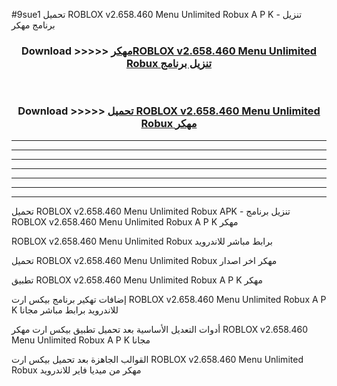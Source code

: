 #9sue1 تحميل ROBLOX v2.658.460   Menu Unlimited Robux  A P K - تنزيل برنامج مهكر



<div align="center">
<h3>Download >>>>> <a href="https://runaway1.web.app/?sq=ROBLOX v2.658.460   Menu Unlimited Robux ">مهكرROBLOX v2.658.460   Menu Unlimited Robux  تنزيل برنامج</a></h3><br>

<h3>Download >>>>> <a href="https://runaway1.web.app/?sq=ROBLOX v2.658.460   Menu Unlimited Robux ">تحميل ROBLOX v2.658.460   Menu Unlimited Robux  مهكر</a></h3>
</div>


----------------------------------------------------------

----------------------------------------------------------

----------------------------------------------------------

----------------------------------------------------------

----------------------------------------------------------

----------------------------------------------------------

----------------------------------------------------------

تحميل ROBLOX v2.658.460   Menu Unlimited Robux  APK - تنزيل برنامج ROBLOX v2.658.460   Menu Unlimited Robux  A P K مهكر

ROBLOX v2.658.460   Menu Unlimited Robux  برابط مباشر للاندرويد

تحميل ROBLOX v2.658.460   Menu Unlimited Robux  مهكر اخر اصدار

تطبيق ROBLOX v2.658.460   Menu Unlimited Robux  A P K مهكر

إضافات تهكير برنامج بيكس ارت ROBLOX v2.658.460   Menu Unlimited Robux  A P K للاندرويد برابط مباشر مجانا

أدوات التعديل الأساسية بعد تحميل تطبيق بيكس ارت مهكر ROBLOX v2.658.460   Menu Unlimited Robux  A P K مجانا

القوالب الجاهزة بعد تحميل بيكس ارت ROBLOX v2.658.460   Menu Unlimited Robux  مهكر من ميديا فاير للاندرويد


